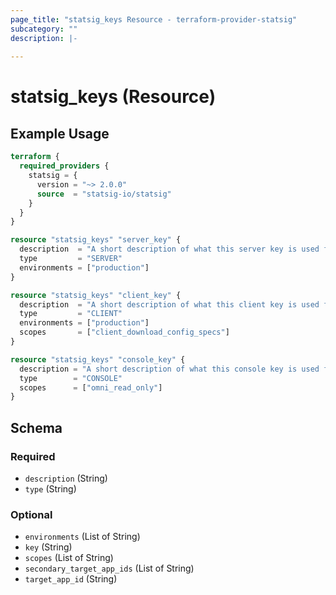 ```yaml
---
page_title: "statsig_keys Resource - terraform-provider-statsig"
subcategory: ""
description: |-
  
---
```


# statsig_keys (Resource)



## Example Usage

```terraform
terraform {
  required_providers {
    statsig = {
      version = "~> 2.0.0"
      source  = "statsig-io/statsig"
    }
  }
}

resource "statsig_keys" "server_key" {
  description  = "A short description of what this server key is used for."
  type         = "SERVER"
  environments = ["production"]
}

resource "statsig_keys" "client_key" {
  description  = "A short description of what this client key is used for."
  type         = "CLIENT"
  environments = ["production"]
  scopes       = ["client_download_config_specs"]
}

resource "statsig_keys" "console_key" {
  description = "A short description of what this console key is used for."
  type        = "CONSOLE"
  scopes      = ["omni_read_only"]
}
```

<!-- schema generated by tfplugindocs -->
## Schema

### Required

- `description` (String)
- `type` (String)

### Optional

- `environments` (List of String)
- `key` (String)
- `scopes` (List of String)
- `secondary_target_app_ids` (List of String)
- `target_app_id` (String)